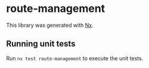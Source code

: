 # route-management

This library was generated with [Nx](https://nx.dev).

## Running unit tests

Run `nx test route-management` to execute the unit tests.
